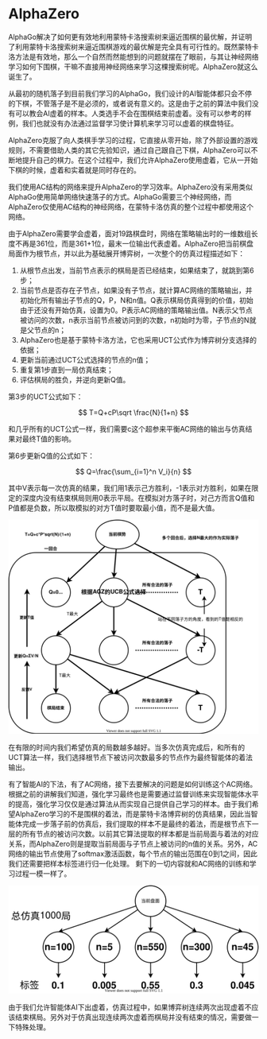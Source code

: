 # AlphaZero

AlphaGo解决了如何更有效地利用蒙特卡洛搜索树来逼近围棋的最优解，并证明了利用蒙特卡洛搜索树来逼近围棋游戏的最优解是完全具有可行性的。既然蒙特卡洛方法是有效地，那么一个自然而然能想到的问题就摆在了眼前，与其让神经网络学习如何下围棋，干嘛不直接用神经网络来学习这棵搜索树呢。AlphaZero就这么诞生了。

从最初的随机落子到目前我们学习的AlphaGo，我们设计的AI智能体都只会不停的下棋，不管落子是不是必须的，或者说有意义的。这是由于之前的算法中我们没有可以教会AI虚着的样本。人类选手不会在围棋结束前虚着。没有可以参考的样例，我们也就没有办法通过监督学习使计算机来学习可以虚着的棋盘特征。

AlphaZero克服了向人类棋手学习的过程，它直接从零开始，除了外部设置的游戏规则，不需要借助人类的其它先验知识，通过自己跟自己下棋，AlphaZero可以不断地提升自己的棋力。在这个过程中，我们允许AlphaZero使用虚着，它从一开始下棋的时候，虚着和实着就是同时存在的。

我们使用AC结构的网络来提升AlphaZero的学习效率。AlphaZero没有采用类似AlphaGo使用简单网络快速落子的方式。AlphaGo需要三个神经网络，而AlphaZero仅使用AC结构的神经网络，在蒙特卡洛仿真的整个过程中都使用这个网络。

由于AlphaZero需要学会虚着，面对19路棋盘时，网络在策略输出时的一维数组长度不再是361位，而是361+1位，最末一位输出代表虚着。AlphaZero把当前棋盘局面作为根节点，并以此为基础展开博弈树，一次整个的仿真过程描述如下：

1. 从根节点出发，当前节点表示的棋局是否已经结束，如果结束了，就跳到第6步；
2. 当前节点是否存在子节点，如果没有子节点，就计算AC网络的策略输出，并初始化所有输出子节点的Q，P，N和n值。Q表示棋局仿真得到的价值，初始由于还没有开始仿真，设置为0。P表示AC网络的策略输出值。N表示父节点被访问的次数，n表示当前节点被访问到的次数，n初始时为零，子节点的N就是父节点的n；
3. AlphaZero也是基于蒙特卡洛方法，它也采用UCT公式作为博弈树分支选择的依据；
4. 更新当前通过UCT公式选择的节点的n值；
5. 重复第1步直到一局仿真结束；
6. 评估棋局的胜负，并逆向更新Q值。

第3步的UCT公式如下：

$$
T=Q+cP\sqrt \frac{N}{1+n}
$$

和几乎所有的UCT公式一样，我们需要c这个超参来平衡AC网络的输出与仿真结果对最终T值的影响。

第6步更新Q值的公式如下：

$$
Q=\frac{\sum_{i=1}^n V_i}{n}
$$

其中V表示每一次仿真的结果，我们用1表示己方胜利，-1表示对方胜利，如果在限定的深度内没有结束棋局则用0表示平局。在模拟对方落子时，对己方而言Q值和P值都是负数，所以取模拟的对方T值时要取最小值，而不是最大值。

![AlphaZero](.gitbook/assets/alphago_zero-1-.svg)

在有限的时间内我们希望仿真的局数越多越好。当多次仿真完成后，和所有的UCT算法一样，我们选择根节点下被访问次数最多的节点作为最终智能体的着法输出。

有了智能AI的下法，有了AC网络，接下去要解决的问题是如何训练这个AC网络。根据之前的讲解我们知道，强化学习最终也是需要通过监督训练来实现智能体水平的提高，强化学习仅仅是通过算法从而实现自己提供自己学习的样本。由于我们希望AlphaZero学习的不是围棋的着法，而是蒙特卡洛博弈树的仿真结果，因此当智能体完成一步落子前的仿真后，我们提取的样本不是最终的着法，而是根节点下一层的所有节点的被访问次数。以前其它算法提取的样本都是当前局面与着法的对应关系，而AlphaZero则是提取当前局面与子节点上被访问的n值的关系。另外，AC网络的输出节点使用了softmax激活函数，每个节点的输出范围在0到1之间，因此我们还需要把样本标签进行归一化处理。 剩下的一切内容就和AC网络的训练和学习过程一模一样了。

![](.gitbook/assets/gozeroquanzhong.svg)

由于我们允许智能体AI下出虚着，仿真过程中，如果博弈树连续两次出现虚着不应该结束棋局。另外对于仿真出现连续两次虚着而棋局并没有结束的情况，需要做一下特殊处理。



